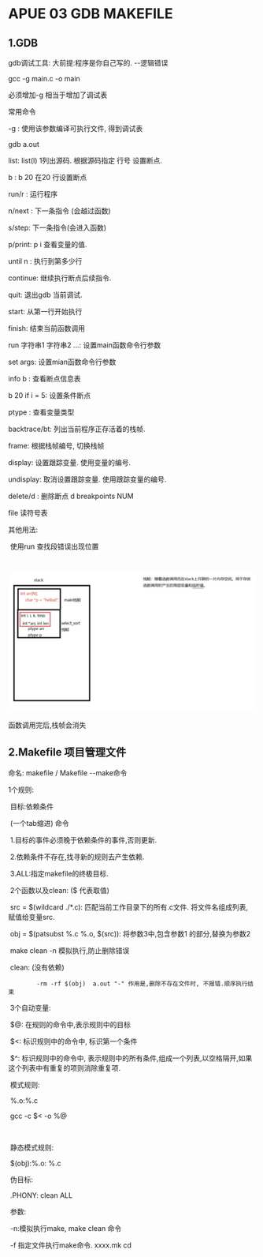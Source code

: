 # APUE 03 GDB MAKEFILE

## 1.GDB



gdb调试工具: 大前提:程序是你自己写的. --逻辑错误

gcc -g main.c -o main 

必须增加-g 相当于增加了调试表



常用命令

 -g : 使用该参数编译可执行文件, 得到调试表

gdb a.out

list:  list(l) 1列出源码. 根据源码指定 行号 设置断点.

b : b 20 在20 行设置断点

run/r : 运行程序

n/next : 下一条指令 (会越过函数)

s/step: 下一条指令(会进入函数)

p/print: p i 查看变量的值.

until n : 执行到第多少行

continue: 继续执行断点后续指令.

quit: 退出gdb 当前调试.

start: 从第一行开始执行

finish: 结束当前函数调用

run 字符串1 字符串2 ...: 设置main函数命令行参数

set args: 设置mian函数命令行参数

info b : 查看断点信息表

b 20 if i = 5: 设置条件断点

ptype : 查看变量类型

backtrace/bt: 列出当前程序正存活着的栈帧.

frame: 根据栈帧编号, 切换栈帧

display: 设置跟踪变量. 使用变量的编号.

undisplay: 取消设置跟踪变量. 使用跟踪变量的编号.

delete/d : 删除断点 d breakpoints NUM

file 读符号表







其他用法:

​	使用run 查找段错误出现位置

​	

![image-20210122130751317](03_gdb_makefile.assets/image-20210122130751317.png)

函数调用完后,栈帧会消失











## 2.Makefile 项目管理文件

命名: makefile / Makefile	 --make命令

1个规则:

​		目标:依赖条件

​			(一个tab缩进) 命令

​		1.目标的事件必须晚于依赖条件的事件,否则更新.

​		2.依赖条件不存在,找寻新的规则去产生依赖.

​		3.ALL:指定makefile的终极目标.

​	2个函数以及clean: ($ 代表取值)

​		src = $(wildcard ./*.c): 匹配当前工作目录下的所有.c文件. 将文件名组成列表, 赋值给变量src. 

​		obj = $(patsubst %.c %.o, \$(src)): 将参数3中,包含参数1 的部分,替换为参数2

​		make clean -n 模拟执行,防止删除错误

​		clean: (没有依赖)

 			-rm -rf $(obj)  a.out "-" 作用是,删除不存在文件时, 不报错.顺序执行结束

​	3个自动变量:

​			$@: 在规则的命令中,表示规则中的目标

​			$<: 标识规则中的命令中, 标识第一个条件

​			$^: 标识规则中的命令中, 表示规则中的所有条件,组成一个列表,以空格隔开,如果这个列表中有重复的项则消除重复项.



​	模式规则: 

​			%.o:%.c

​					gcc -c $< -o %@

​			

​	静态模式规则:

​			$(obj):%.o: %.c 



​	伪目标:

​			.PHONY: clean ALL

​	参数:

​		-n:模拟执行make, make clean 命令

​		-f 指定文件执行make命令.      xxxx.mk cd

















